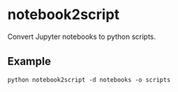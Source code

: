 # notebook2script

Convert Jupyter notebooks to python scripts.

## Example

```shell
python notebook2script -d notebooks -o scripts
```
